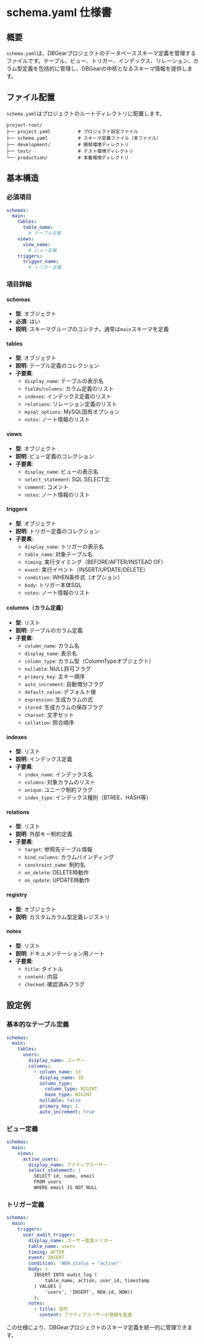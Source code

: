 # schema.yaml 仕様書

## 概要

`schema.yaml`は、DBGearプロジェクトのデータベーススキーマ定義を管理するファイルです。テーブル、ビュー、トリガー、インデックス、リレーション、カラム型定義を包括的に管理し、DBGearの中核となるスキーマ情報を提供します。

## ファイル配置

`schema.yaml`はプロジェクトのルートディレクトリに配置します。

```
project-root/
├── project.yaml          # プロジェクト設定ファイル
├── schema.yaml           # スキーマ定義ファイル（本ファイル）
├── development/          # 開発環境ディレクトリ
├── test/                 # テスト環境ディレクトリ
└── production/           # 本番環境ディレクトリ
```

## 基本構造

### 必須項目

```yaml
schemas:
  main:
    tables:
      table_name:
        # テーブル定義
    views:
      view_name:
        # ビュー定義
    triggers:
      trigger_name:
        # トリガー定義
```

### 項目詳細

#### schemas
- **型**: オブジェクト
- **必須**: はい
- **説明**: スキーマグループのコンテナ。通常は`main`スキーマを定義

#### tables
- **型**: オブジェクト
- **説明**: テーブル定義のコレクション
- **子要素**: 
  - `display_name`: テーブルの表示名
  - `fields`/`columns`: カラム定義のリスト
  - `indexes`: インデックス定義のリスト
  - `relations`: リレーション定義のリスト
  - `mysql_options`: MySQL固有オプション
  - `notes`: ノート情報のリスト

#### views
- **型**: オブジェクト
- **説明**: ビュー定義のコレクション
- **子要素**:
  - `display_name`: ビューの表示名
  - `select_statement`: SQL SELECT文
  - `comment`: コメント
  - `notes`: ノート情報のリスト

#### triggers
- **型**: オブジェクト
- **説明**: トリガー定義のコレクション
- **子要素**:
  - `display_name`: トリガーの表示名
  - `table_name`: 対象テーブル名
  - `timing`: 実行タイミング（BEFORE/AFTER/INSTEAD OF）
  - `event`: 実行イベント（INSERT/UPDATE/DELETE）
  - `condition`: WHEN条件式（オプション）
  - `body`: トリガー本体SQL
  - `notes`: ノート情報のリスト

#### columns（カラム定義）
- **型**: リスト
- **説明**: テーブルのカラム定義
- **子要素**:
  - `column_name`: カラム名
  - `display_name`: 表示名
  - `column_type`: カラム型（ColumnTypeオブジェクト）
  - `nullable`: NULL許可フラグ
  - `primary_key`: 主キー順序
  - `auto_increment`: 自動増分フラグ
  - `default_value`: デフォルト値
  - `expression`: 生成カラムの式
  - `stored`: 生成カラムの保存フラグ
  - `charset`: 文字セット
  - `collation`: 照合順序

#### indexes
- **型**: リスト
- **説明**: インデックス定義
- **子要素**:
  - `index_name`: インデックス名
  - `columns`: 対象カラムのリスト
  - `unique`: ユニーク制約フラグ
  - `index_type`: インデックス種別（BTREE、HASH等）

#### relations
- **型**: リスト
- **説明**: 外部キー制約定義
- **子要素**:
  - `target`: 参照先テーブル情報
  - `bind_columns`: カラムバインディング
  - `constraint_name`: 制約名
  - `on_delete`: DELETE時動作
  - `on_update`: UPDATE時動作

#### registry
- **型**: オブジェクト
- **説明**: カスタムカラム型定義レジストリ

#### notes
- **型**: リスト
- **説明**: ドキュメンテーション用ノート
- **子要素**:
  - `title`: タイトル
  - `content`: 内容
  - `checked`: 確認済みフラグ

## 設定例

### 基本的なテーブル定義

```yaml
schemas:
  main:
    tables:
      users:
        display_name: ユーザー
        columns:
          - column_name: id
            display_name: ID
            column_type:
              column_type: BIGINT
              base_type: BIGINT
            nullable: false
            primary_key: 1
            auto_increment: true
```

### ビュー定義

```yaml
schemas:
  main:
    views:
      active_users:
        display_name: アクティブユーザー
        select_statement: |
          SELECT id, name, email
          FROM users
          WHERE email IS NOT NULL
```

### トリガー定義

```yaml
schemas:
  main:
    triggers:
      user_audit_trigger:
        display_name: ユーザー監査トリガー
        table_name: users
        timing: AFTER
        event: INSERT
        condition: 'NEW.status = "active"'
        body: |
          INSERT INTO audit_log (
              table_name, action, user_id, timestamp
          ) VALUES (
              'users', 'INSERT', NEW.id, NOW()
          );
        notes:
          - title: 目的
            content: アクティブユーザーの登録を監査
```

この仕様により、DBGearプロジェクトのスキーマ定義を統一的に管理できます。
